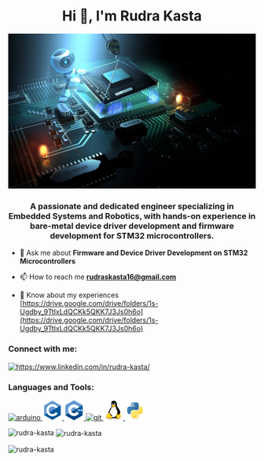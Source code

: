 <h1 align="center">Hi 👋, I'm Rudra Kasta</h1>

![Description](https://github.com/RUDRA-KASTA/RUDRA-KASTA/blob/main/xyz.jpg)

<h3 align="center">A passionate and dedicated engineer specializing in Embedded Systems and Robotics, with hands-on experience in bare-metal device driver development and firmware development for STM32 microcontrollers.</h3>

- 💬 Ask me about **Firmware and Device Driver Development on STM32 Microcontrollers**

- 📫 How to reach me **rudraskasta16@gmail.com**

- 📄 Know about my experiences [https://drive.google.com/drive/folders/1s-Ugdby_9TtIxLdQCKk5QKK7J3Js0h6o](https://drive.google.com/drive/folders/1s-Ugdby_9TtIxLdQCKk5QKK7J3Js0h6o)

<h3 align="left">Connect with me:</h3>
<p align="left">
<a href="https://linkedin.com/in/https://www.linkedin.com/in/rudra-kasta/" target="blank"><img align="center" src="https://raw.githubusercontent.com/rahuldkjain/github-profile-readme-generator/master/src/images/icons/Social/linked-in-alt.svg" alt="https://www.linkedin.com/in/rudra-kasta/" height="30" width="40" /></a>
</p>

<h3 align="left">Languages and Tools:</h3>
<p align="left"> <a href="https://www.arduino.cc/" target="_blank" rel="noreferrer"> <img src="https://cdn.worldvectorlogo.com/logos/arduino-1.svg" alt="arduino" width="40" height="40"/> </a> <a href="https://www.cprogramming.com/" target="_blank" rel="noreferrer"> <img src="https://raw.githubusercontent.com/devicons/devicon/master/icons/c/c-original.svg" alt="c" width="40" height="40"/> </a> <a href="https://www.w3schools.com/cpp/" target="_blank" rel="noreferrer"> <img src="https://raw.githubusercontent.com/devicons/devicon/master/icons/cplusplus/cplusplus-original.svg" alt="cplusplus" width="40" height="40"/> </a> <a href="https://git-scm.com/" target="_blank" rel="noreferrer"> <img src="https://www.vectorlogo.zone/logos/git-scm/git-scm-icon.svg" alt="git" width="40" height="40"/> </a> <a href="https://www.linux.org/" target="_blank" rel="noreferrer"> <img src="https://raw.githubusercontent.com/devicons/devicon/master/icons/linux/linux-original.svg" alt="linux" width="40" height="40"/> </a> <a href="https://www.python.org" target="_blank" rel="noreferrer"> <img src="https://raw.githubusercontent.com/devicons/devicon/master/icons/python/python-original.svg" alt="python" width="40" height="40"/> </a> </p>

<p><img align="left" src="https://github-readme-stats.vercel.app/api/top-langs?username=rudra-kasta&show_icons=true&locale=en&layout=compact" alt="rudra-kasta" /></p>

<p>&nbsp;<img align="center" src="https://github-readme-stats.vercel.app/api?username=rudra-kasta&show_icons=true&locale=en" alt="rudra-kasta" /></p>

<p><img align="center" src="https://github-readme-streak-stats.herokuapp.com/?user=rudra-kasta&" alt="rudra-kasta" /></p>
